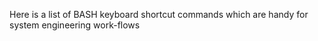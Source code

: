 Here is a list of BASH keyboard shortcut commands which are handy for system engineering work-flows

